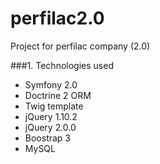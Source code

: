 # perfilac2.0
Project for perfilac company (2.0)

###1. Technologies used
 * Symfony 2.0
 * Doctrine 2 ORM
 * Twig template
 * jQuery 1.10.2
 * jQuery 2.0.0
 * Boostrap 3
 * MySQL
